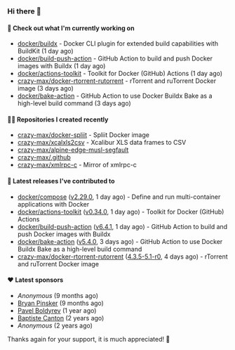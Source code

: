 ### Hi there 👋

#### 👷 Check out what I'm currently working on

- [docker/buildx](https://github.com/docker/buildx) - Docker CLI plugin for extended build capabilities with BuildKit (1 day ago)
- [docker/build-push-action](https://github.com/docker/build-push-action) - GitHub Action to build and push Docker images with Buildx (1 day ago)
- [docker/actions-toolkit](https://github.com/docker/actions-toolkit) - Toolkit for Docker (GitHub) Actions (1 day ago)
- [crazy-max/docker-rtorrent-rutorrent](https://github.com/crazy-max/docker-rtorrent-rutorrent) - rTorrent and ruTorrent Docker image (3 days ago)
- [docker/bake-action](https://github.com/docker/bake-action) - GitHub Action to use Docker Buildx Bake as a high-level build command (3 days ago)

#### 👨‍💻 Repositories I created recently

- [crazy-max/docker-spliit](https://github.com/crazy-max/docker-spliit) - Spliit Docker image
- [crazy-max/xcalxls2csv](https://github.com/crazy-max/xcalxls2csv) - Xcalibur XLS data frames to CSV
- [crazy-max/alpine-edge-musl-segfault](https://github.com/crazy-max/alpine-edge-musl-segfault)
- [crazy-max/.github](https://github.com/crazy-max/.github)
- [crazy-max/xmlrpc-c](https://github.com/crazy-max/xmlrpc-c) - Mirror of xmlrpc-c

#### 🚀 Latest releases I've contributed to

- [docker/compose](https://github.com/docker/compose) ([v2.29.0](https://github.com/docker/compose/releases/tag/v2.29.0), 1 day ago) - Define and run multi-container applications with Docker
- [docker/actions-toolkit](https://github.com/docker/actions-toolkit) ([v0.34.0](https://github.com/docker/actions-toolkit/releases/tag/v0.34.0), 1 day ago) - Toolkit for Docker (GitHub) Actions
- [docker/build-push-action](https://github.com/docker/build-push-action) ([v6.4.1](https://github.com/docker/build-push-action/releases/tag/v6.4.1), 1 day ago) - GitHub Action to build and push Docker images with Buildx
- [docker/bake-action](https://github.com/docker/bake-action) ([v5.4.0](https://github.com/docker/bake-action/releases/tag/v5.4.0), 3 days ago) - GitHub Action to use Docker Buildx Bake as a high-level build command
- [crazy-max/docker-rtorrent-rutorrent](https://github.com/crazy-max/docker-rtorrent-rutorrent) ([4.3.5-5.1-r0](https://github.com/crazy-max/docker-rtorrent-rutorrent/releases/tag/4.3.5-5.1-r0), 4 days ago) - rTorrent and ruTorrent Docker image

#### ❤️ Latest sponsors
- _Anonymous_ (9 months ago)
- [Bryan Pinsker](https://github.com/BryanPinsker) (9 months ago)
- [Pavel Boldyrev](https://github.com/bpg) (1 year ago)
- [Baptiste Canton](https://github.com/batmac) (2 years ago)
- _Anonymous_ (2 years ago)

Thanks again for your support, it is much appreciated! 🙏
